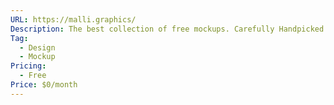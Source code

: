 ```yaml
---
URL: https://malli.graphics/
Description: The best collection of free mockups. Carefully Handpicked with ♥ by designers.
Tag:
  - Design
  - Mockup
Pricing:
  - Free
Price: $0/month
---
```

